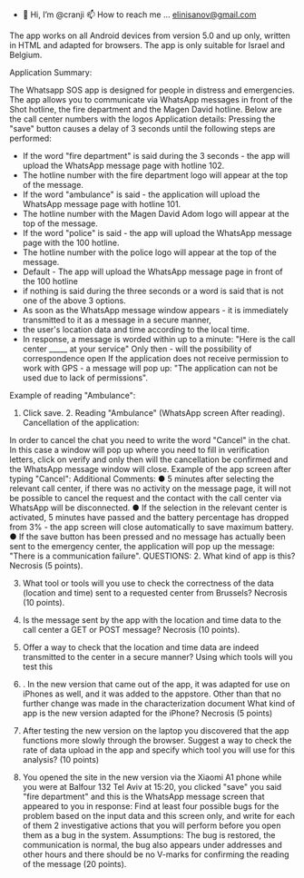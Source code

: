 - 👋 Hi, I’m @cranji
📫 How to reach me ... elinisanov@gmail.com

The app works on all Android devices from version 5.0 and up only, written in HTML and adapted for browsers. The app is only suitable for Israel and Belgium.

Application Summary:
 
The Whatsapp SOS app is designed for people in distress and emergencies. The app allows you to communicate via WhatsApp messages in front of the Shot hotline, 
the fire department and the Magen David hotline. Below are the call center numbers with the logos
Application details:
Pressing the "save" button causes a delay of 3 seconds until the following steps are performed:
- If the word "fire department" is said during the 3 seconds - the app will upload the WhatsApp message page with hotline 102.
-  The hotline number with the fire department logo will appear at the top of the message.
- If the word "ambulance" is said - the application will upload the WhatsApp message page with hotline 101.
-  The hotline number with the Magen David Adom logo will appear at the top of the message.
- If the word "police" is said - the app will upload the WhatsApp message page with the 100 hotline.
-  The hotline number with the police logo will appear at the top of the message.
- Default - The app will upload the WhatsApp message page in front of the 100 hotline 
- if nothing is said during the three seconds or a word is said that is not one of the above 3 options.
- As soon as the WhatsApp message window appears - it is immediately transmitted to it as a message in a secure manner,
-  the user's location data and time according to the local time.
-   In response, a message is worded within up to a minute: "Here is the call center _____ at your service"
Only then - will the possibility of correspondence open
If the application does not receive permission to work with GPS - a message will pop up: "The application can not be used due to lack of permissions".

Example of reading "Ambulance":

1. Click save. 2. Reading "Ambulance" (WhatsApp screen
After reading).
Cancellation of the application:

In order to cancel the chat you need to write the word "Cancel" in the chat.
In this case a window will pop up where you need to fill in verification letters,
click on verify and only then will the cancellation be confirmed and the WhatsApp message window will close.
Example of the app screen after typing "Cancel":
Additional Comments:
● 5 minutes after selecting the relevant call center, if there was no activity on the message page,
it will not be possible to cancel the request and the contact with the call center via WhatsApp will be disconnected.
● If the selection in the relevant center is activated,
5 minutes have passed and the battery percentage has dropped from 3% - the app screen will close automatically to save maximum battery.
● If the save button has been pressed and no message has actually been sent to the emergency center,
the application will pop up the message: "There is a communication failure".
QUESTIONS:
2. What kind of app is this? Necrosis (5 points).

3. What tool or tools will you use to check the correctness of the data (location and time) sent to a requested center from Brussels? Necrosis (10 points).

4. Is the message sent by the app with the location and time data to the call center a GET or POST message? Necrosis (10 points).

5. Offer a way to check that the location and time data are indeed transmitted to the center in a secure manner? Using which tools will you test this 
6. . In the new version that came out of the app, it was adapted for use on iPhones as well,
  and it was added to the appstore. Other than that no further change was made in the characterization document
  What kind of app is the new version adapted for the iPhone? Necrosis (5 points)

7. After testing the new version on the laptop you discovered that the app functions more slowly through the browser.
  Suggest a way to check the rate of data upload in the app and specify which tool you will use for this analysis? (10 points)

8. You opened the site in the new version via the Xiaomi A1 phone while you were at Balfour 132 Tel Aviv at 15:20,
   you clicked "save" you said "fire department" and this is the WhatsApp message screen that appeared to you in response:
   Find at least four possible bugs for the problem based on the input data and this screen only,
   and write for each of them 2 investigative actions that you will perform before you open them as a bug in the system.
   Assumptions: The bug is restored, the communication is normal,
   the bug also appears under addresses and other hours and there should be no V-marks for confirming the reading of the message (20 points).
